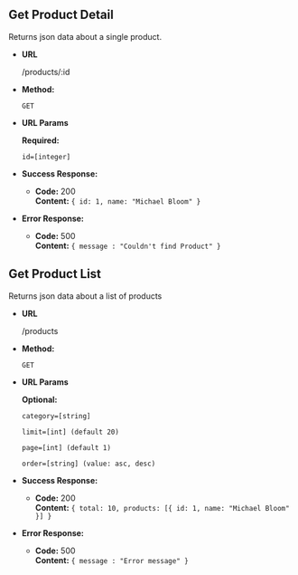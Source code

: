 **Get Product Detail**
----
  Returns json data about a single product.

* **URL**

  /products/:id

* **Method:**

  `GET`

*  **URL Params**

   **Required:**

   `id=[integer]`


* **Success Response:**

  * **Code:** 200 <br />
    **Content:** `{ id: 1, name: "Michael Bloom" }`

* **Error Response:**

  * **Code:** 500 <br />
    **Content:** `{ message : "Couldn't find Product" }`



**Get Product List**
----
  Returns json data about a list of products

* **URL**

  /products

* **Method:**

  `GET`

*  **URL Params**

   **Optional:**

   `category=[string]`

   `limit=[int] (default 20)`

   `page=[int] (default 1)`

   `order=[string] (value: asc, desc)`


* **Success Response:**

  * **Code:** 200 <br />
    **Content:** `{ total: 10, products: [{ id: 1, name: "Michael Bloom" }] }`

* **Error Response:**

  * **Code:** 500 <br />
    **Content:** `{ message : "Error message" }`

